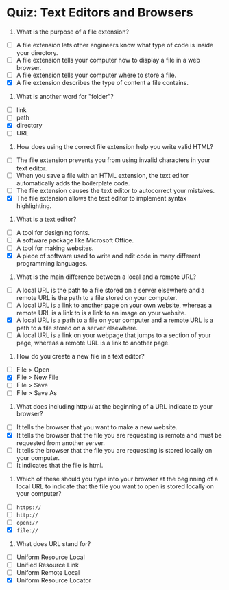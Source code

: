 # Quiz: Text Editors and Browsers

1. What is the purpose of a file extension?

  - [ ] A file extension lets other engineers know what type of code is inside your directory.
  - [ ] A file extension tells your computer how to display a file in a web browser.
  - [ ] A file extension tells your computer where to store a file.
  - [x] A file extension describes the type of content a file contains.

1. What is another word for "folder"?

  - [ ] link
  - [ ] path
  - [x] directory
  - [ ] URL

1. How does using the correct file extension help you write valid HTML?

  - [ ] The file extension prevents you from using invalid characters in your text editor.
  - [ ] When you save a file with an HTML extension, the text editor automatically adds the boilerplate code.
  - [ ] The file extension causes the text editor to autocorrect your mistakes.
  - [x] The file extension allows the text editor to implement syntax highlighting.

1. What is a text editor?

  - [ ] A tool for designing fonts.
  - [ ] A software package like Microsoft Office.
  - [ ] A tool for making websites.
  - [x] A piece of software used to write and edit code in many different programming languages.

1. What is the main difference between a local and a remote URL?

  - [ ] A local URL is the path to a file stored on a server elsewhere and a remote URL is the path to a file stored on your computer.
  - [ ] A local URL is a link to another page on your own website, whereas a remote URL is a link to is a link to an image on your website.
  - [x] A local URL is a path to a file on your computer and a remote URL is a path to a file stored on a server elsewhere.
  - [ ] A local URL is a link on your webpage that jumps to a section of your page, whereas a remote URL is a link to another page.

1. How do you create a new file in a text editor?

  - [ ] File > Open
  - [x] File > New File
  - [ ] File > Save
  - [ ] File > Save As

1. What does including http:// at the beginning of a URL indicate to your browser?

  - [ ] It tells the browser that you want to make a new website.
  - [x] It tells the browser that the file you are requesting is remote and must be requested from another server.
  - [ ] It tells the browser that the file you are requesting is stored locally on your computer.
  - [ ] It indicates that the file is html.

1. Which of these should you type into your browser at the beginning of a local URL to indicate that the file you want to open is stored locally on your computer?

  - [ ] `https://`
  - [ ] `http://`
  - [ ] `open://`
  - [x] `file://`

1. What does URL stand for?

  - [ ] Uniform Resource Local
  - [ ] Unified Resource Link
  - [ ] Uniform Remote Local
  - [x] Uniform Resource Locator
